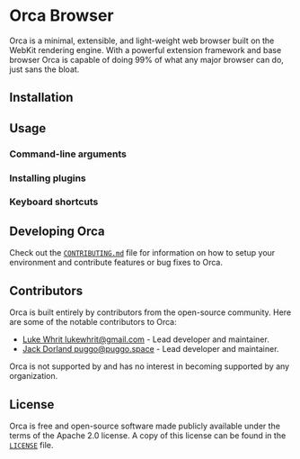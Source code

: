 # Orca Browser

Orca is a minimal, extensible, and light-weight web browser built on the WebKit rendering engine. With a powerful extension framework and base browser Orca is capable of doing 99% of what any major browser can do, just sans the bloat.

## Installation
## Usage
### Command-line arguments
### Installing plugins
### Keyboard shortcuts
## Developing Orca

Check out the [`CONTRIBUTING.md`](CONTRIBUTING.md) file for information on how to setup your environment and contribute features or bug fixes to Orca.

## Contributors

Orca is built entirely by contributors from the open-source community. Here are some of the notable contributors to Orca:

* [Luke Whrit <lukewhrit@gmail.com>](https://github.com/lukewhrit) - Lead developer and maintainer.
* [Jack Dorland <puggo@puggo.space>](https://github.com/jackdorland) - Lead developer and maintainer.

Orca is not supported by and has no interest in becoming supported by any organization.

## License

Orca is free and open-source software made publicly available under the terms of the Apache 2.0 license. A copy of this license can be found in the [`LICENSE`](LICENSE) file.
